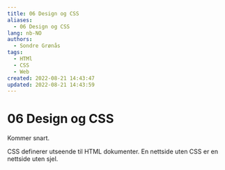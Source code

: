 ```yaml
---
title: 06 Design og CSS
aliases: 
  - 06 Design og CSS
lang: nb-NO
authors:
  - Sondre Grønås
tags:
  - HTMl
  - CSS
  - Web
created: 2022-08-21 14:43:47
updated: 2022-08-21 14:43:59
---
```

# 06 Design og CSS
Kommer snart.

CSS definerer utseende til HTML dokumenter. En nettside uten CSS er en nettside uten sjel.